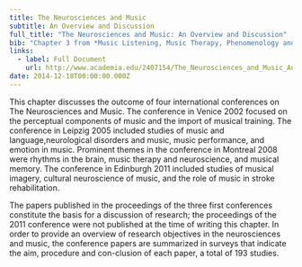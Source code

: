 ```yaml
---
title: The Neurosciences and Music
subtitle: An Overview and Discussion
full_title: "The Neurosciences and Music: An Overview and Discussion"
bib: "Chapter 3 from *Music Listening, Music Therapy, Phenomenology and Neuroscience*, PhD Thesis, Aalborg University 2012"
links: 
  - label: Full Document
    url: http://www.academia.edu/2407154/The_Neurosciences_and_Music_An_Overview_and_Discussion
date: 2014-12-18T00:00:00.000Z
---
```

This chapter discusses the outcome of four international conferences on The Neurosciences and Music. The conference in Venice 2002 focused on the perceptual components of music and the import of musical training. The conference in Leipzig 2005 included studies of music and language,neurological disorders and music, music performance, and emotion in music. Prominent themes in the conference in Montreal 2008 were rhythms in the brain, music therapy and neuroscience, and musical memory. The conference in Edinburgh 2011 included studies of musical imagery, cultural neuroscience of music, and the role of music in stroke rehabilitation.

The papers published in the proceedings of the three first conferences constitute the basis for a discussion of research; the proceedings of the 2011 conference were not published at the time of writing this chapter. In order to provide an overview of research objectives in the neurosciences and music, the conference papers are summarized in surveys that indicate the aim, procedure and con-clusion of each paper, a total of 193 studies.